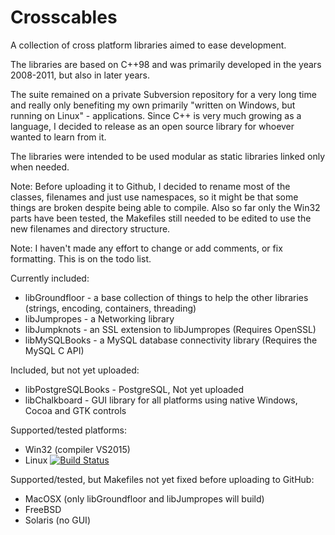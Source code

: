 # Crosscables

A collection of cross platform libraries aimed to ease development.

The libraries are based on C++98 and was primarily developed in the years 2008-2011, but also in later years.

The suite remained on a private Subversion repository for a very long time and really only benefiting my own primarily "written on Windows, but running on Linux" - applications. Since C++ is very much growing as a language, I decided to release as an open source library for whoever wanted to learn from it.

The libraries were intended to be used modular as static libraries linked only when needed.

Note: Before uploading it to Github, I decided to rename most of the classes, filenames and just use namespaces, so it might be that some things are broken despite being able to compile. Also so far only the Win32 parts have been tested, the Makefiles still needed to be edited to use the new filenames and directory structure.

Note: I haven't made any effort to change or add comments, or fix formatting. This is on the todo list.


Currently included:
 * libGroundfloor - a base collection of things to help the other libraries (strings, encoding, containers, threading)
 * libJumpropes - a Networking library
 * libJumpknots - an SSL extension to libJumpropes (Requires OpenSSL)
 * libMySQLBooks - a MySQL database connectivity library (Requires the MySQL C API)
 
Included, but not yet uploaded:
 * libPostgreSQLBooks - PostgreSQL, Not yet uploaded
 * libChalkboard - GUI library for all platforms using native Windows, Cocoa and GTK controls

 
Supported/tested platforms:
 * Win32 (compiler VS2015)
 * Linux [![Build Status](https://travis-ci.org/partouf/Crosscables.svg?branch=master)](https://travis-ci.org/partouf/Crosscables)
 
Supported/tested, but Makefiles not yet fixed before uploading to GitHub:
 * MacOSX (only libGroundfloor and libJumpropes will build)
 * FreeBSD
 * Solaris (no GUI)

